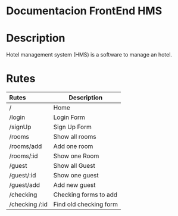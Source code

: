 # Documentacion FrontEnd HMS
# Description
Hotel management system (HMS) is a software to manage an hotel. 


# Rutes
| Rutes    | Description                       |
| :------ | --------------------------------- |
| / 	  | Home|
| /login  | Login Form        |
| /signUp | Sign Up Form |
| /rooms  | Show all rooms        |
| /rooms/add  | Add one room        |
| /rooms/:id  | Show one Room        |
| /guest  | Show all Guest    |
| /guest/:id  | Show one guest   |
| /guest/add  | Add new guest            |
| /checking   | Checking forms to add  |
| /checking /:id  | Find old checking form |



